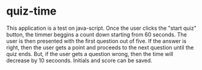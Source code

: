 # quiz-time
This application is a test on java-script. Once the user clicks the "start quiz" button, the timmer beggins a count down starting from 60 seconds. The user is then presented with the first question out of five. If the answer is right, then the user gets a point and proceeds to the next question until the quiz ends. But, if the user gets a question wrong, then the time will decrease by 10 secoonds. Initials and score can be saved.

